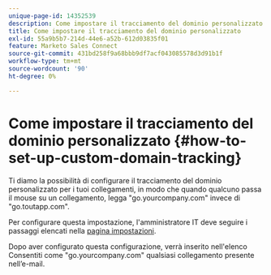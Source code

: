 ```yaml
---
unique-page-id: 14352539
description: Come impostare il tracciamento del dominio personalizzato - Documentazione di Marketo - Documentazione del prodotto
title: Come impostare il tracciamento del dominio personalizzato
exl-id: 55a9b5b7-214d-44e6-a52b-612d03835f01
feature: Marketo Sales Connect
source-git-commit: 431bd258f9a68bbb9df7acf043085578d3d91b1f
workflow-type: tm+mt
source-wordcount: '90'
ht-degree: 0%

---
```


# Come impostare il tracciamento del dominio personalizzato {#how-to-set-up-custom-domain-tracking}

Ti diamo la possibilità di configurare il tracciamento del dominio personalizzato per i tuoi collegamenti, in modo che quando qualcuno passa il mouse su un collegamento, legga &quot;go.yourcompany.com&quot; invece di &quot;go.toutapp.com&quot;.

Per configurare questa impostazione, l&#39;amministratore IT deve seguire i passaggi elencati nella [pagina impostazioni](https://toutapp.com/custom_tracking_domain).

Dopo aver configurato questa configurazione, verrà inserito nell&#39;elenco Consentiti come &quot;go.yourcompany.com&quot; qualsiasi collegamento presente nell’e-mail.
